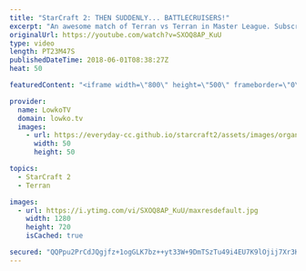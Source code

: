 ```yaml
---
title: "StarCraft 2: THEN SUDDENLY... BATTLECRUISERS!"
excerpt: "An awesome match of Terran vs Terran in Master League. Subscribe for more videos: http://lowko.tv/youtube MMA vs aLive: https://goo.gl/GW9L7H  Not quite your regular game of StarCraft 2. While this match starts off relatively normal, one of the players have got a trick up their sleeve. All of a sudden..."
originalUrl: https://youtube.com/watch?v=SXOQ8AP_KuU
type: video
length: PT23M47S
publishedDateTime: 2018-06-01T08:38:27Z
heat: 50

featuredContent: "<iframe width=\"800\" height=\"500\" frameborder=\"0\" src=\"https://www.youtube.com/embed/SXOQ8AP_KuU\" allow=\"accelerometer; autoplay; encrypted-media; gyroscope; picture-in-picture\" allowfullscreen></iframe>"

provider:
  name: LowkoTV
  domain: lowko.tv
  images:
    - url: https://everyday-cc.github.io/starcraft2/assets/images/organizations/lowko.tv-50x50.jpg
      width: 50
      height: 50

topics:
  - StarCraft 2
  - Terran

images:
  - url: https://i.ytimg.com/vi/SXOQ8AP_KuU/maxresdefault.jpg
    width: 1280
    height: 720
    isCached: true

secured: "QQPpu2PrCdJQgjfz+1ogGLK7bz++yt33W+9DmTSzTu49i4EU7K9lOjij7Xr3KMzAQPUVZ0rH0pB2JSkOz6Mwzkoidrz5I7LdAtZK6fSyxjMSM3BZoHJPyWU3Id7L3/rJeTXZWP/bfa8uOnRgDO0cLt/QtwG8X7+TTaSJZXTcB2FGA3ug4ppBpwY83QME9U9wZP9mwaqzQC3KjrljSE/H1aLJd3wn/ALsGauHEk1tJBEUvRwQC6RS5nMWFF/8Dw17jMD40FO3qhMQJEgzn7I13Pw3GLl/y6eRqBi0ruZpvil1MPEl2F36K8RmEaMF/9EwpG3hnWCf15WxL2RSkqgvgeIDH7GN8sBMOizYMJxFcd2u92poXvUZMDaH/iS/bAOOm9B5Zl4nShDMYgTb2ulNLJM9XtHrGPP9jxH1Iu14jBXK+nPNAXgR7/TH4tc8xeIv;ba3/KZRRHpby3/8yo2gnaA=="
---
```


